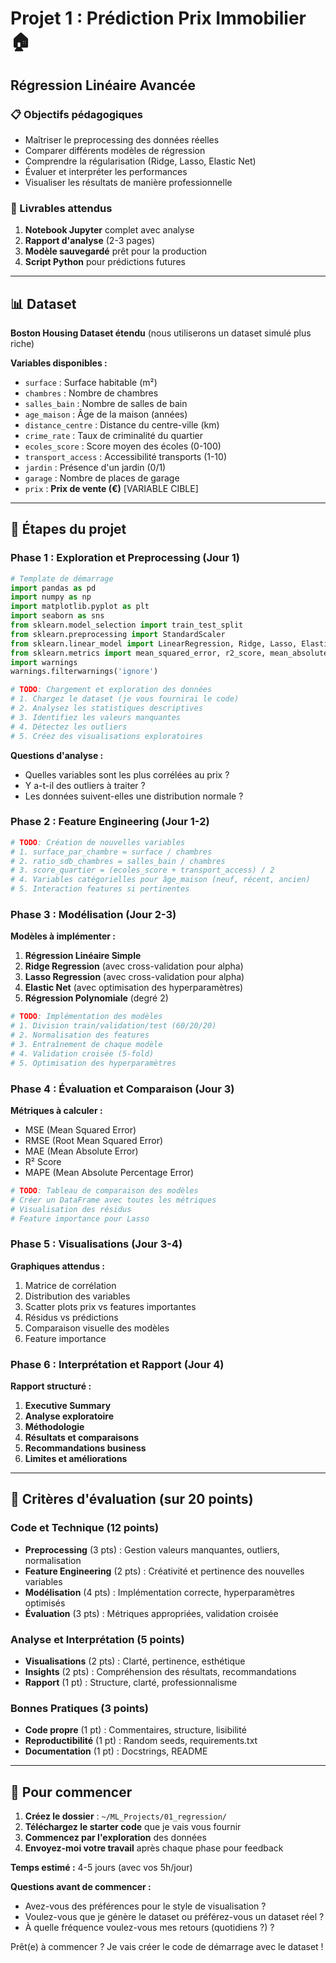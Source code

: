 # Projet 1 : Prédiction Prix Immobilier 🏠
## Régression Linéaire Avancée

### 📋 Objectifs pédagogiques
- Maîtriser le preprocessing des données réelles
- Comparer différents modèles de régression
- Comprendre la régularisation (Ridge, Lasso, Elastic Net)
- Évaluer et interpréter les performances
- Visualiser les résultats de manière professionnelle

### 🎯 Livrables attendus
1. **Notebook Jupyter** complet avec analyse
2. **Rapport d'analyse** (2-3 pages)
3. **Modèle sauvegardé** prêt pour la production
4. **Script Python** pour prédictions futures

---

## 📊 Dataset
**Boston Housing Dataset étendu** (nous utiliserons un dataset simulé plus riche)

**Variables disponibles :**
- `surface` : Surface habitable (m²)
- `chambres` : Nombre de chambres
- `salles_bain` : Nombre de salles de bain
- `age_maison` : Âge de la maison (années)
- `distance_centre` : Distance du centre-ville (km)
- `crime_rate` : Taux de criminalité du quartier
- `ecoles_score` : Score moyen des écoles (0-100)
- `transport_access` : Accessibilité transports (1-10)
- `jardin` : Présence d'un jardin (0/1)
- `garage` : Nombre de places de garage
- `prix` : **Prix de vente (€)** [VARIABLE CIBLE]

---

## 🔧 Étapes du projet

### Phase 1 : Exploration et Preprocessing (Jour 1)
```python
# Template de démarrage
import pandas as pd
import numpy as np
import matplotlib.pyplot as plt
import seaborn as sns
from sklearn.model_selection import train_test_split
from sklearn.preprocessing import StandardScaler
from sklearn.linear_model import LinearRegression, Ridge, Lasso, ElasticNet
from sklearn.metrics import mean_squared_error, r2_score, mean_absolute_error
import warnings
warnings.filterwarnings('ignore')

# TODO: Chargement et exploration des données
# 1. Chargez le dataset (je vous fournirai le code)
# 2. Analysez les statistiques descriptives
# 3. Identifiez les valeurs manquantes
# 4. Détectez les outliers
# 5. Créez des visualisations exploratoires
```

**Questions d'analyse :**
- Quelles variables sont les plus corrélées au prix ?
- Y a-t-il des outliers à traiter ?
- Les données suivent-elles une distribution normale ?

### Phase 2 : Feature Engineering (Jour 1-2)
```python
# TODO: Création de nouvelles variables
# 1. surface_par_chambre = surface / chambres
# 2. ratio_sdb_chambres = salles_bain / chambres
# 3. score_quartier = (ecoles_score + transport_access) / 2
# 4. Variables catégorielles pour âge_maison (neuf, récent, ancien)
# 5. Interaction features si pertinentes
```

### Phase 3 : Modélisation (Jour 2-3)
**Modèles à implémenter :**
1. **Régression Linéaire Simple**
2. **Ridge Regression** (avec cross-validation pour alpha)
3. **Lasso Regression** (avec cross-validation pour alpha)
4. **Elastic Net** (avec optimisation des hyperparamètres)
5. **Régression Polynomiale** (degré 2)

```python
# TODO: Implémentation des modèles
# 1. Division train/validation/test (60/20/20)
# 2. Normalisation des features
# 3. Entraînement de chaque modèle
# 4. Validation croisée (5-fold)
# 5. Optimisation des hyperparamètres
```

### Phase 4 : Évaluation et Comparaison (Jour 3)
**Métriques à calculer :**
- MSE (Mean Squared Error)
- RMSE (Root Mean Squared Error)
- MAE (Mean Absolute Error)
- R² Score
- MAPE (Mean Absolute Percentage Error)

```python
# TODO: Tableau de comparaison des modèles
# Créer un DataFrame avec toutes les métriques
# Visualisation des résidus
# Feature importance pour Lasso
```

### Phase 5 : Visualisations (Jour 3-4)
**Graphiques attendus :**
1. Matrice de corrélation
2. Distribution des variables
3. Scatter plots prix vs features importantes
4. Résidus vs prédictions
5. Comparaison visuelle des modèles
6. Feature importance

### Phase 6 : Interprétation et Rapport (Jour 4)
**Rapport structuré :**
1. **Executive Summary**
2. **Analyse exploratoire**
3. **Méthodologie**
4. **Résultats et comparaisons**
5. **Recommandations business**
6. **Limites et améliorations**

---

## 📝 Critères d'évaluation (sur 20 points)

### Code et Technique (12 points)
- **Preprocessing** (3 pts) : Gestion valeurs manquantes, outliers, normalisation
- **Feature Engineering** (2 pts) : Créativité et pertinence des nouvelles variables
- **Modélisation** (4 pts) : Implémentation correcte, hyperparamètres optimisés
- **Évaluation** (3 pts) : Métriques appropriées, validation croisée

### Analyse et Interprétation (5 points)
- **Visualisations** (2 pts) : Clarté, pertinence, esthétique
- **Insights** (2 pts) : Compréhension des résultats, recommandations
- **Rapport** (1 pt) : Structure, clarté, professionnalisme

### Bonnes Pratiques (3 points)
- **Code propre** (1 pt) : Commentaires, structure, lisibilité
- **Reproductibilité** (1 pt) : Random seeds, requirements.txt
- **Documentation** (1 pt) : Docstrings, README

---

## 🚀 Pour commencer

1. **Créez le dossier** : `~/ML_Projects/01_regression/`
2. **Téléchargez le starter code** que je vais vous fournir
3. **Commencez par l'exploration** des données
4. **Envoyez-moi votre travail** après chaque phase pour feedback

**Temps estimé :** 4-5 jours (avec vos 5h/jour)

**Questions avant de commencer :**
- Avez-vous des préférences pour le style de visualisation ?
- Voulez-vous que je génère le dataset ou préférez-vous un dataset réel ?
- À quelle fréquence voulez-vous mes retours (quotidiens ?) ?

Prêt(e) à commencer ? Je vais créer le code de démarrage avec le dataset !